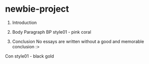 # newbie-project

1. Introduction

2. Body Paragraph
BP style01 - pink coral


3. Conclusion
    No essays are written without a good and memorable conclusion :>

Con style01 - black gold



